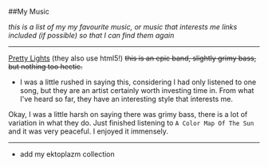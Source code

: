 ##My Music

_this is a list of my my favourite music, or music that interests me_
_links included (if possible) so that I can find them again_

----
[Pretty Lights](http://prettylightsmusic.com) (they also use html5!)
<strike>this is an epic band, slightly grimy bass, but nothing too
hectic.</strike>
- I was a little rushed in saying this, considering I had only listened to
      one song, but they are an artist certainly worth investing time in.
From what I've heard so far, they have an interesting style that interests me.

Okay, I was a little harsh on saying there was grimy bass, there is a lot of
variation in what they do. Just finished listening to `A Color Map Of The Sun`
and it was very peaceful. I enjoyed it immensely.


----
- add my ektoplazm collection
